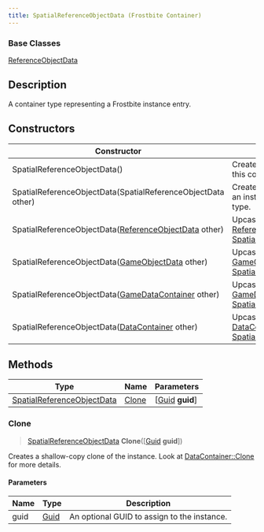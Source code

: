 ```yaml
---
title: SpatialReferenceObjectData (Frostbite Container)
---
```

### Base Classes

[ReferenceObjectData](ReferenceObjectData)

## Description

A container type representing a Frostbite instance entry.

## Constructors

| Constructor                                                                           | Description                                                                                                                                 |
| ------------------------------------------------------------------------------------- | ------------------------------------------------------------------------------------------------------------------------------------------- |
| SpatialReferenceObjectData()                                                          | Create a new instance of this container type.                                                                                               |
| SpatialReferenceObjectData(SpatialReferenceObjectData other)                          | Create a reference copy of an instance of the same type.                                                                                    |
| SpatialReferenceObjectData([ReferenceObjectData](ReferenceObjectData) other)          | Upcast an instance of type [ReferenceObjectData](ReferenceObjectData) to [SpatialReferenceObjectData](SpatialReferenceObjectData).          |
| SpatialReferenceObjectData([GameObjectData](GameObjectData) other)                    | Upcast an instance of type [GameObjectData](GameObjectData) to [SpatialReferenceObjectData](SpatialReferenceObjectData).                    |
| SpatialReferenceObjectData([GameDataContainer](GameDataContainer) other)              | Upcast an instance of type [GameDataContainer](GameDataContainer) to [SpatialReferenceObjectData](SpatialReferenceObjectData).              |
| SpatialReferenceObjectData([DataContainer](/vext/ref/cls/shr/datacontainer) other) | Upcast an instance of type [DataContainer](/vext/ref/cls/shr/datacontainer) to [SpatialReferenceObjectData](SpatialReferenceObjectData). |

## Methods

| Type                                                     | Name            | Parameters                                     |
| -------------------------------------------------------- | --------------- | ---------------------------------------------- |
| [SpatialReferenceObjectData](SpatialReferenceObjectData) | [Clone](#clone) | \[[Guid](/vext/ref/cls/shr/guid) **guid**\] |

### Clone

> [SpatialReferenceObjectData](SpatialReferenceObjectData) **Clone**(\[[Guid](/vext/ref/cls/shr/guid) **guid**\])

Creates a shallow-copy clone of the instance. Look at [DataContainer::Clone](/vext/ref/cls/shr/datacontainer#clone) for more details.

#### Parameters

| Name | Type         | Description                                 |
| ---- | ------------ | ------------------------------------------- |
| guid | [Guid](Guid) | An optional GUID to assign to the instance. |
